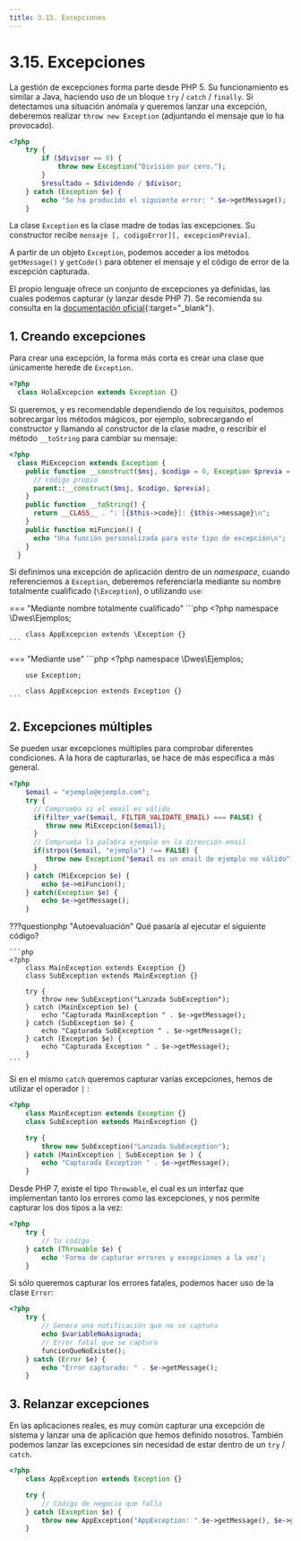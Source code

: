 ```yaml
---
title: 3.15. Excepciones
---
```

# 3.15. Excepciones

La gestión de excepciones forma parte desde PHP 5. Su funcionamiento es similar a Java, haciendo uso de un bloque `try` / `catch` / `finally`. Si detectamos una situación anómala y queremos lanzar una excepción, deberemos realizar `throw new Exception` (adjuntando el mensaje que lo ha provocado).

```php
<?php
    try {
        if ($divisor == 0) {
            throw new Exception("División por cero.");
        }
        $resultado = $dividendo / $divisor;
    } catch (Exception $e) {
        echo "Se ha producido el siguiente error: ".$e->getMessage();
    }
```

La clase `Exception` es la clase madre de todas las excepciones. Su constructor recibe `mensaje [, codigoError][, excepcionPrevia]`.

A partir de un objeto `Exception`, podemos acceder a los métodos `getMessage()` y `getCode()` para obtener el mensaje y el código de error de la excepción capturada.

El propio lenguaje ofrece un conjunto de excepciones ya definidas, las cuales podemos capturar (y lanzar desde PHP 7). Se recomienda su consulta en la [documentación oficial](https://www.php.net/manual/es/class.exception.php){:target="_blank"}.

## 1. Creando excepciones

Para crear una excepción, la forma más corta es crear una clase que únicamente herede de `Exception`.

```php
<?php
  class HolaExcepcion extends Exception {}
```

Si queremos, y es recomendable dependiendo de los requisitos, podemos sobrecargar los métodos mágicos, por ejemplo, sobrecargando el constructor y llamando al constructor de la clase madre, o rescribir el método `__toString` para cambiar su mensaje:

```php
<?php
  class MiExcepcion extends Exception {
    public function __construct($msj, $codigo = 0, Exception $previa = null) {
      // código propio
      parent::__construct($msj, $codigo, $previa);
    }
    public function __toString() {
      return __CLASS__ . ": [{$this->code}]: {$this->message}\n";
    }
    public function miFuncion() {
      echo "Una función personalizada para este tipo de excepción\n";
    }
  }
```

Si definimos una excepción de aplicación dentro de un *namespace*, cuando referenciemos a `Exception`, deberemos referenciarla mediante su nombre totalmente cualificado (`\Exception`), o utilizando `use`:

=== "Mediante nombre totalmente cualificado"
	```php
	<?php
	    namespace \Dwes\Ejemplos;
	
	    class AppExcepcion extends \Exception {}
	```
=== "Mediante use"
	```php
	<?php
	    namespace \Dwes\Ejemplos;
	
	    use Exception;
	
	    class AppExcepcion extends Exception {}
	```

## 2. Excepciones múltiples

Se pueden usar excepciones múltiples para comprobar diferentes condiciones. A la hora de capturarlas, se hace de más específica a más general.

```php
<?php
    $email = "ejemplo@ejemplo.com";
    try {
      // Comprueba si el email es válido
      if(filter_var($email, FILTER_VALIDATE_EMAIL) === FALSE) {
         throw new MiExcepcion($email);
      }
      // Comprueba la palabra ejemplo en la dirección email
      if(strpos($email, "ejemplo") !== FALSE) {
         throw new Exception("$email es un email de ejemplo no válido");
      }
    } catch (MiExcepcion $e) {
        echo $e->miFuncion();
    } catch(Exception $e) {
        echo $e->getMessage();
    }
```

???questionphp "Autoevaluación"
	Qué pasaría al ejecutar el siguiente código?
	
	```php
	<?php 
		class MainException extends Exception {}
		class SubException extends MainException {}
	
		try {
			throw new SubException("Lanzada SubException");
		} catch (MainException $e) {
			echo "Capturada MainException " . $e->getMessage();
		} catch (SubException $e) {
			echo "Capturada SubException " . $e->getMessage();
		} catch (Exception $e) {
			echo "Capturada Exception " . $e->getMessage();
		}
	```

Si en el mismo `catch` queremos capturar varias excepciones, hemos de utilizar el operador `|` :

```php
<?php
    class MainException extends Exception {}
    class SubException extends MainException {}

    try {
        throw new SubException("Lanzada SubException");
    } catch (MainException | SubException $e ) {
        echo "Capturada Exception " . $e->getMessage();
    }
```

Desde PHP 7, existe el tipo `Throwable`, el cual es un interfaz que implementan tanto los errores como las excepciones, y nos permite capturar los dos tipos a la vez:

```php
<?php
    try {
        // tu codigo
    } catch (Throwable $e) {
        echo 'Forma de capturar errores y excepciones a la vez';
    }
```

Si sólo queremos capturar los errores fatales, podemos hacer uso de la clase `Error`:

```php
<?php
    try {
        // Genera una notificación que no se captura
        echo $variableNoAsignada;
        // Error fatal que se captura
        funcionQueNoExiste();
    } catch (Error $e) {
        echo "Error capturado: " . $e->getMessage();
    }
```

## 3. Relanzar excepciones

En las aplicaciones reales, es muy común capturar una excepción de sistema y lanzar una de aplicación que hemos definido nosotros. También podemos lanzar las excepciones sin necesidad de estar dentro de un `try` / `catch`.

```php
<?php
    class AppException extends Exception {}

    try {
        // Código de negocio que falla
    } catch (Exception $e) {
        throw new AppException("AppException: ".$e->getMessage(), $e->getCode(), $e);
    }
```
